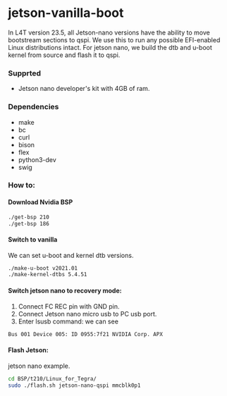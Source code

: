 # jetson-vanilla-boot

In L4T version 23.5, all Jetson-nano versions have the ability to move bootstream sections to qspi. We use this to run any possible EFI-enabled Linux distributions intact. For jetson nano, we build the dtb and u-boot kernel from source and flash it to qspi.

### Supprted
* Jetson nano developer's kit with 4GB of ram.

### Dependencies

* make
* bc 
* curl 
* bison 
* flex 
* python3-dev 
* swig

### How to:

#### Download Nvidia BSP

```sh
./get-bsp 210
./get-bsp 186
```

#### Switch to vanilla
We can set u-boot and kernel dtb versions.
```sh
./make-u-boot v2021.01
./make-kernel-dtbs 5.4.51
```

#### Switch jetson nano to recovery mode:
1) Connect FC REC pin with GND pin.
2) Connect Jetson nano micro usb to PC usb port.
3) Enter lsusb command: we can see 
```sh
Bus 001 Device 005: ID 0955:7f21 NVIDIA Corp. APX
```
#### Flash Jetson:
jetson nano example.
```sh
cd BSP/t210/Linux_for_Tegra/
sudo ./flash.sh jetson-nano-qspi mmcblk0p1
```
